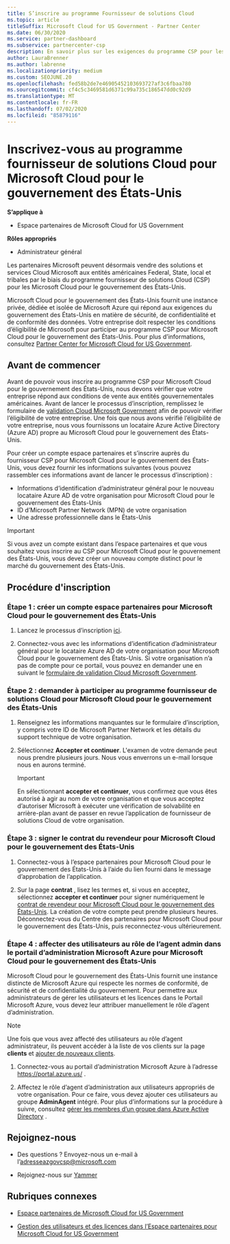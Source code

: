 ```yaml
---
title: S’inscrire au programme Fournisseur de solutions Cloud
ms.topic: article
titleSuffix: Microsoft Cloud for US Government - Partner Center
ms.date: 06/30/2020
ms.service: partner-dashboard
ms.subservice: partnercenter-csp
description: En savoir plus sur les exigences du programme CSP pour les partenaires qui souhaitent s’inscrire au programme fournisseur de solutions Cloud pour Microsoft Cloud pour le gouvernement des États-Unis.
author: LauraBrenner
ms.author: labrenne
ms.localizationpriority: medium
ms.custom: SEOJUNE.20
ms.openlocfilehash: fed58b2de7e46905452103693727af3c6fbaa780
ms.sourcegitcommit: cf4c5c3469581d6371c99a735c186547dd0c92d9
ms.translationtype: MT
ms.contentlocale: fr-FR
ms.lasthandoff: 07/02/2020
ms.locfileid: "85879116"
---
```

# <a name="enroll-in-the-cloud-solution-provider-program-for-microsoft-cloud-for-us-government"></a>Inscrivez-vous au programme fournisseur de solutions Cloud pour Microsoft Cloud pour le gouvernement des États-Unis

**S’applique à**

- Espace partenaires de Microsoft Cloud for US Government

**Rôles appropriés**

- Administrateur général

Les partenaires Microsoft peuvent désormais vendre des solutions et services Cloud Microsoft aux entités américaines Federal, State, local et tribales par le biais du programme fournisseur de solutions Cloud (CSP) pour les Microsoft Cloud pour le gouvernement des États-Unis. 

Microsoft Cloud pour le gouvernement des États-Unis fournit une instance privée, dédiée et isolée de Microsoft Azure qui répond aux exigences du gouvernement des États-Unis en matière de sécurité, de confidentialité et de conformité des données. Votre entreprise doit respecter les conditions d’éligibilité de Microsoft pour participer au programme CSP pour Microsoft Cloud pour le gouvernement des États-Unis. Pour plus d’informations, consultez [Partner Center for Microsoft Cloud for US Government](partner-center-for-microsoft-us-govt-cloud.md).

## <a name="before-you-begin"></a>Avant de commencer

Avant de pouvoir vous inscrire au programme CSP pour Microsoft Cloud pour le gouvernement des États-Unis, nous devons vérifier que votre entreprise répond aux conditions de vente aux entités gouvernementales américaines. Avant de lancer le processus d’inscription, remplissez le formulaire de [validation Cloud Microsoft Government](https://azuregov.microsoft.com/csp) afin de pouvoir vérifier l’éligibilité de votre entreprise. Une fois que nous avons vérifié l’éligibilité de votre entreprise, nous vous fournissons un locataire Azure Active Directory (Azure AD) propre au Microsoft Cloud pour le gouvernement des États-Unis.  

Pour créer un compte espace partenaires et s’inscrire auprès du fournisseur CSP pour Microsoft Cloud pour le gouvernement des États-Unis, vous devez fournir les informations suivantes (vous pouvez rassembler ces informations avant de lancer le processus d’inscription) :

-  Informations d’identification d’administrateur général pour le nouveau locataire Azure AD de votre organisation pour Microsoft Cloud pour le gouvernement des États-Unis
-  ID d’Microsoft Partner Network (MPN) de votre organisation 
-  Une adresse professionnelle dans le États-Unis

> [!IMPORTANT]  
> Si vous avez un compte existant dans l’espace partenaires et que vous souhaitez vous inscrire au CSP pour Microsoft Cloud pour le gouvernement des États-Unis, vous devez créer un nouveau compte distinct pour le marché du gouvernement des États-Unis.

## <a name="how-to-enroll"></a>Procédure d'inscription 

### <a name="step-1---create-a-partner-center-account-for-microsoft-cloud-for-us-government"></a>Étape 1 : créer un compte espace partenaires pour Microsoft Cloud pour le gouvernement des États-Unis

1.  Lancez le processus d’inscription [ici](https://partnercenter.microsoft.com/register/resellerusgjoinnow). 

2.  Connectez-vous avec les informations d’identification d’administrateur général pour le locataire Azure AD de votre organisation pour Microsoft Cloud pour le gouvernement des États-Unis. Si votre organisation n’a pas de compte pour ce portail, vous pouvez en demander une en suivant le [formulaire de validation Cloud Microsoft Government](https://azuregov.microsoft.com/csp).


### <a name="step-2---apply-to-participate-in-the-cloud-solution-provider-program-for-microsoft-cloud-for-us-government"></a>Étape 2 : demander à participer au programme fournisseur de solutions Cloud pour Microsoft Cloud pour le gouvernement des États-Unis

1.  Renseignez les informations manquantes sur le formulaire d’inscription, y compris votre ID de Microsoft Partner Network et les détails du support technique de votre organisation. 

2.  Sélectionnez **Accepter et continuer**. L'examen de votre demande peut nous prendre plusieurs jours. Nous vous enverrons un e-mail lorsque nous en aurons terminé.

    > [!IMPORTANT]  
    > En sélectionnant **accepter et continuer**, vous confirmez que vous êtes autorisé à agir au nom de votre organisation et que vous acceptez d’autoriser Microsoft à exécuter une vérification de solvabilité en arrière-plan avant de passer en revue l’application de fournisseur de solutions Cloud de votre organisation.


### <a name="step-3---sign-the-reseller-agreement-for-microsoft-cloud-for-us-government"></a>Étape 3 : signer le contrat du revendeur pour Microsoft Cloud pour le gouvernement des États-Unis

1. Connectez-vous à l’espace partenaires pour Microsoft Cloud pour le gouvernement des États-Unis à l’aide du lien fourni dans le message d’approbation de l’application. 

2. Sur la page **contrat** , lisez les termes et, si vous en acceptez, sélectionnez **accepter et continuer** pour signer numériquement le [contrat de revendeur pour Microsoft Cloud pour le gouvernement des États-Unis](https://go.microsoft.com/fwlink/p/?linkid=843364). La création de votre compte peut prendre plusieurs heures. Déconnectez-vous du Centre des partenaires pour Microsoft Cloud pour le gouvernement des États-Unis, puis reconnectez-vous ultérieurement.


### <a name="step-4---assign-users-to-the-admin-agent-role-in-the-microsoft-azure-admin-portal-for-microsoft-cloud-for-us-government"></a>Étape 4 : affecter des utilisateurs au rôle de l’agent admin dans le portail d’administration Microsoft Azure pour Microsoft Cloud pour le gouvernement des États-Unis

Microsoft Cloud pour le gouvernement des États-Unis fournit une instance distincte de Microsoft Azure qui respecte les normes de conformité, de sécurité et de confidentialité du gouvernement. Pour permettre aux administrateurs de gérer les utilisateurs et les licences dans le Portail Microsoft Azure, vous devez leur attribuer manuellement le rôle d’agent d’administration.

> [!NOTE]  
> Une fois que vous avez affecté des utilisateurs au rôle d’agent administrateur, ils peuvent accéder à la liste de vos clients sur la page **clients** et [ajouter de nouveaux clients](add-a-new-customer.md).   

1.  Connectez-vous au portail d’administration Microsoft Azure à l’adresse https://portal.azure.us/ .

2.  Affectez le rôle d’agent d’administration aux utilisateurs appropriés de votre organisation. Pour ce faire, vous devez ajouter ces utilisateurs au groupe **AdminAgent** intégré. Pour plus d’informations sur la procédure à suivre, consultez [gérer les membres d’un groupe dans Azure Active Directory](https://docs.microsoft.com/azure/active-directory/active-directory-groups-members-azure-portal) .
 
## <a name="connect-with-us"></a>Rejoignez-nous

- Des questions ? Envoyez-nous un e-mail à l’adresseazgovcsp@microsoft.com

- Rejoignez-nous sur [Yammer](https://www.yammer.com/cloudpartnercommunity/#/threads/inGroup?type=in_group&feedId=11509777&view=all) 

## <a name="related-topics"></a>Rubriques connexes

-  [Espace partenaires de Microsoft Cloud for US Government](partner-center-for-microsoft-us-govt-cloud.md)

-  [Gestion des utilisateurs et des licences dans l’Espace partenaires pour Microsoft Cloud for US Government](user-management-in-partner-center-for-microsoft-us-govt-cloud.md)


